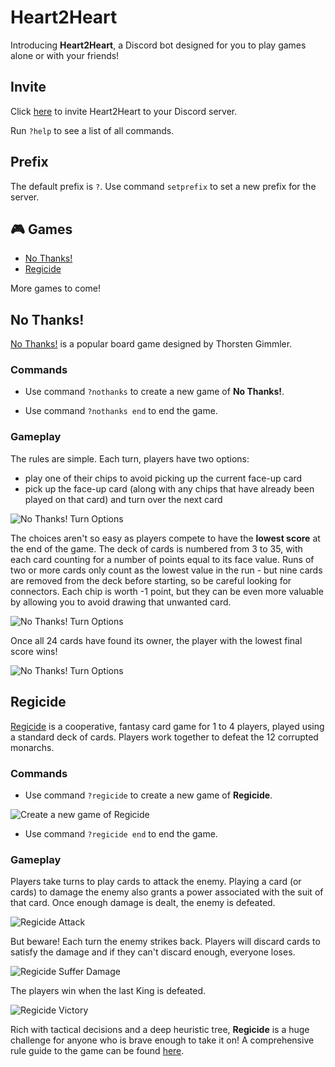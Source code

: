 # Heart2Heart
Introducing **Heart2Heart**, a Discord bot designed for you to play games alone or with your friends!

## Invite
Click <a href="https://discord.com/api/oauth2/authorize?client_id=984759850577842188&permissions=272448&scope=bot">here</a> to invite Heart2Heart to your Discord server.

Run `?help` to see a list of all commands.

## Prefix
The default prefix is `?`. Use command `setprefix` to set a new prefix for the server.

## 🎮 Games
- [No Thanks!](#no-thanks)
- [Regicide](#regicide)
<!-- end of the list -->
More games to come!

<h2 id="no-thanks">No Thanks!</h2>
<a href="https://boardgamegeek.com/boardgame/12942/no-thanks">No Thanks!</a> is a popular board game designed by Thorsten Gimmler.

### Commands
- Use command `?nothanks` to create a new game of **No Thanks!**.

<!-- ![Create new game of No Thanks!](https://github.com/3gatsunolion/heart2heart/blob/main/assets/nothanks/demo/no-thanks-create-game.gif) -->
- Use command `?nothanks end` to end the game.

<!-- ![End game of No Thanks!](https://github.com/3gatsunolion/heart2heart/blob/main/assets/nothanks/demo/no-thanks-end-game.gif) -->

### Gameplay
The rules are simple. Each turn, players have two options:
- play one of their chips to avoid picking up the current face-up card
- pick up the face-up card (along with any chips that have already been played on that card) and turn over the next card

![No Thanks! Turn Options](https://github.com/3gatsunolion/heart2heart/blob/main/assets/nothanks/demo/no-thanks-turn-options.gif)

The choices aren't so easy as players compete to have the **lowest score** at the end of the game. The deck of cards is numbered from 3 to 35, with each card counting for a number of points equal to its face value. Runs of two or more cards only count as the lowest value in the run - but nine cards are removed from the deck before starting, so be careful looking for connectors. Each chip is worth -1 point, but they can be even more valuable by allowing you to avoid drawing that unwanted card.

![No Thanks! Turn Options](https://github.com/3gatsunolion/heart2heart/blob/main/assets/nothanks/demo/no-thanks-consecutive-runs.gif)

Once all 24 cards have found its owner, the player with the lowest final score wins!

![No Thanks! Turn Options](https://github.com/3gatsunolion/heart2heart/blob/main/assets/nothanks/demo/no-thanks-gameover.gif)

<h2 id="regicide">Regicide</h2>

<a href="https://www.badgersfrommars.com/regicide">Regicide</a> is a cooperative, fantasy card game for 1 to 4 players, played using a standard deck of cards. Players work together to defeat the 12 corrupted monarchs.

### Commands
- Use command `?regicide` to create a new game of **Regicide**.

![Create a new game of Regicide](https://github.com/3gatsunolion/heart2heart/blob/main/assets/regicide/demo/regicide-create-game.gif)
- Use command `?regicide end` to end the game.

### Gameplay
Players take turns to play cards to attack the enemy. Playing a card (or cards) to damage the enemy also grants a power associated with the suit of that card. Once enough damage is dealt, the enemy is defeated.

![Regicide Attack](https://github.com/3gatsunolion/heart2heart/blob/main/assets/regicide/demo/regicide-attack.gif)

But beware! Each turn the enemy strikes back. Players will discard cards to satisfy the damage and if they can't discard enough, everyone loses.

![Regicide Suffer Damage](https://github.com/3gatsunolion/heart2heart/blob/main/assets/regicide/demo/regicide-suffer-damage.gif)

The players win when the last King is defeated.

![Regicide Victory](https://github.com/3gatsunolion/heart2heart/blob/main/assets/regicide/demo/regicide-victory.gif)

Rich with tactical decisions and a deep heuristic tree, **Regicide** is a huge challenge for anyone who is brave enough to take it on! A comprehensive rule guide to the game can be found <a href="https://www.badgersfrommars.com/assets/RegicideRulesA4.pdf">here</a>.
